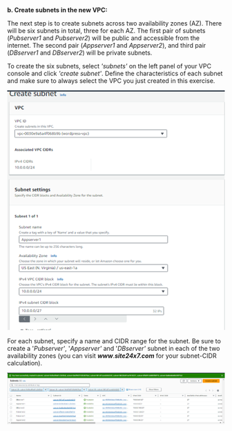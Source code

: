 **b. Create subnets in the new VPC:**

The next step is to create subnets across two availability zones (AZ).
There will be six subnets in total, three for each AZ. The first pair of
subnets (*Pubserver1* and *Pubserver2*) will be public and accessible
from the internet. The second pair (*Appserver1* and *Appserver2*), and
third pair (*DBserver1* and *DBserver2*) will be private subnets.

To create the six subnets, select *\'subnets\'* on the left panel of
your VPC console and click *\'create subnet\'*. Define the
characteristics of each subnet and make sure to always select the VPC
you just created in this exercise.

![subnet_setup](./task1_images/create_subnets_image1.png)

For each subnet, specify a name and CIDR range for the subnet. Be sure
to create a '*Pubserver'*, '*Appserver'* and '*DBserver'* subnet in each
of the two availability zones (you can visit
***www***.***site24x7.com*** for your subnet-CIDR calculation).

![subnet_creation](./task1_images/create_subnets_image2.png)
